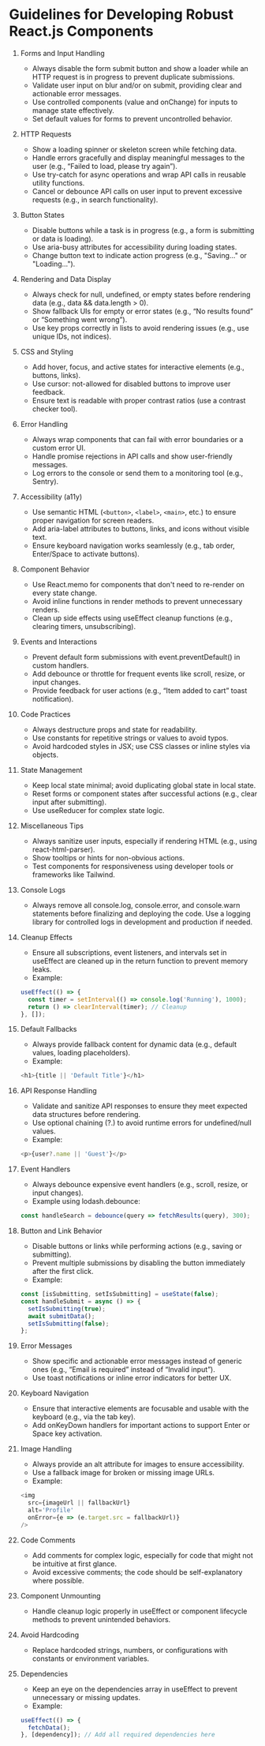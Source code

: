 # Guidelines for Developing Robust React.js Components

1.  Forms and Input Handling

    - Always disable the form submit button and show a loader while an HTTP request is in progress to prevent duplicate submissions.
    - Validate user input on blur and/or on submit, providing clear and actionable error messages.
    - Use controlled components (value and onChange) for inputs to manage state effectively.
    - Set default values for forms to prevent uncontrolled behavior.

2.  HTTP Requests

    - Show a loading spinner or skeleton screen while fetching data.
    - Handle errors gracefully and display meaningful messages to the user (e.g., “Failed to load, please try again”).
    - Use try-catch for async operations and wrap API calls in reusable utility functions.
    - Cancel or debounce API calls on user input to prevent excessive requests (e.g., in search functionality).

3.  Button States

    - Disable buttons while a task is in progress (e.g., a form is submitting or data is loading).
    - Use aria-busy attributes for accessibility during loading states.
    - Change button text to indicate action progress (e.g., "Saving..." or "Loading...").

4.  Rendering and Data Display

    - Always check for null, undefined, or empty states before rendering data (e.g., data && data.length > 0).
    - Show fallback UIs for empty or error states (e.g., “No results found” or “Something went wrong”).
    - Use key props correctly in lists to avoid rendering issues (e.g., use unique IDs, not indices).

5.  CSS and Styling

    - Add hover, focus, and active states for interactive elements (e.g., buttons, links).
    - Use cursor: not-allowed for disabled buttons to improve user feedback.
    - Ensure text is readable with proper contrast ratios (use a contrast checker tool).

6.  Error Handling

    - Always wrap components that can fail with error boundaries or a custom error UI.
    - Handle promise rejections in API calls and show user-friendly messages.
    - Log errors to the console or send them to a monitoring tool (e.g., Sentry).

7.  Accessibility (a11y)

    - Use semantic HTML (`<button>`, `<label>`, `<main>`, etc.) to ensure proper navigation for screen readers.
    - Add aria-label attributes to buttons, links, and icons without visible text.
    - Ensure keyboard navigation works seamlessly (e.g., tab order, Enter/Space to activate buttons).

8.  Component Behavior

    - Use React.memo for components that don't need to re-render on every state change.
    - Avoid inline functions in render methods to prevent unnecessary renders.
    - Clean up side effects using useEffect cleanup functions (e.g., clearing timers, unsubscribing).

9.  Events and Interactions

    - Prevent default form submissions with event.preventDefault() in custom handlers.
    - Add debounce or throttle for frequent events like scroll, resize, or input changes.
    - Provide feedback for user actions (e.g., “Item added to cart” toast notification).

10. Code Practices

    - Always destructure props and state for readability.
    - Use constants for repetitive strings or values to avoid typos.
    - Avoid hardcoded styles in JSX; use CSS classes or inline styles via objects.

11. State Management

    - Keep local state minimal; avoid duplicating global state in local state.
    - Reset forms or component states after successful actions (e.g., clear input after submitting).
    - Use useReducer for complex state logic.

12. Miscellaneous Tips

    - Always sanitize user inputs, especially if rendering HTML (e.g., using react-html-parser).
    - Show tooltips or hints for non-obvious actions.
    - Test components for responsiveness using developer tools or frameworks like Tailwind.

13. Console Logs

    - Always remove all console.log, console.error, and console.warn statements before finalizing and deploying the code. Use a logging library for controlled logs in development and production if needed.

14. Cleanup Effects

    - Ensure all subscriptions, event listeners, and intervals set in useEffect are cleaned up in the return function to prevent memory leaks.
    - Example:

    ```javascript
    useEffect(() => {
      const timer = setInterval(() => console.log('Running'), 1000);
      return () => clearInterval(timer); // Cleanup
    }, []);
    ```

15. Default Fallbacks

    - Always provide fallback content for dynamic data (e.g., default values, loading placeholders).
    - Example:

    ```javascript
    <h1>{title || 'Default Title'}</h1>
    ```

16. API Response Handling

    - Validate and sanitize API responses to ensure they meet expected data structures before rendering.
    - Use optional chaining (?.) to avoid runtime errors for undefined/null values.
    - Example:

    ```javascript
    <p>{user?.name || 'Guest'}</p>
    ```

17. Event Handlers

    - Always debounce expensive event handlers (e.g., scroll, resize, or input changes).
    - Example using lodash.debounce:

    ```javascript
    const handleSearch = debounce(query => fetchResults(query), 300);
    ```

18. Button and Link Behavior

    - Disable buttons or links while performing actions (e.g., saving or submitting).
    - Prevent multiple submissions by disabling the button immediately after the first click.
    - Example:

    ```javascript
    const [isSubmitting, setIsSubmitting] = useState(false);
    const handleSubmit = async () => {
      setIsSubmitting(true);
      await submitData();
      setIsSubmitting(false);
    };
    ```

19. Error Messages

    - Show specific and actionable error messages instead of generic ones (e.g., “Email is required” instead of “Invalid input”).
    - Use toast notifications or inline error indicators for better UX.

20. Keyboard Navigation

    - Ensure that interactive elements are focusable and usable with the keyboard (e.g., via the tab key).
    - Add onKeyDown handlers for important actions to support Enter or Space key activation.

21. Image Handling

    - Always provide an alt attribute for images to ensure accessibility.
    - Use a fallback image for broken or missing image URLs.
    - Example:

    ```javascript
    <img
      src={imageUrl || fallbackUrl}
      alt='Profile'
      onError={e => (e.target.src = fallbackUrl)}
    />
    ```

22. Code Comments

    - Add comments for complex logic, especially for code that might not be intuitive at first glance.
    - Avoid excessive comments; the code should be self-explanatory where possible.

23. Component Unmounting

    - Handle cleanup logic properly in useEffect or component lifecycle methods to prevent unintended behaviors.

24. Avoid Hardcoding

    - Replace hardcoded strings, numbers, or configurations with constants or environment variables.

25. Dependencies

    - Keep an eye on the dependencies array in useEffect to prevent unnecessary or missing updates.
    - Example:

    ```javascript
    useEffect(() => {
      fetchData();
    }, [dependency]); // Add all required dependencies here
    ```
